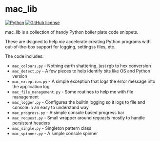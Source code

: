# mac_lib

[![Python](https://img.shields.io/badge/python-3-green.svg)](https://www.python.org/downloads/release/python-383/)
[![GitHub license](https://img.shields.io/github/license/jmacgrillen/mac_lib.svg)](https://github.com/jmacgrillen/mac_lib/blob/main/LICENSE)

mac_lib is a collection of handy Python boiler plate code snippets.

These are dsigned to help *me* accelerate creating Python programs with out-of-the-box support for logging, settingss files, etc.

The code includes:
- `mac_colours.py` - Nothing earth shattering, just rgb to hex conversion
- `mac_detect.py` - A few pieces to help identify bits like OS and Python version
- `mac_exception.py` - A simple exception that logs the error message into the application log
- `mac_file_management.py` - Some routines to help me with file management
- `mac_logger.py` - Configures the builtin logging so it logs to file and console in an easy to understand way
- `mac_progress.py` - A simple console based progress bar
- `mac_request.py` - Small wrapper around *requests* mostly to handle persistent headers
- `mac_single.py` - Singleton pattern class
- `mac_spinner.py` - A simple console spinner